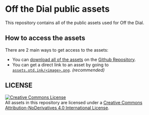 # Off the Dial public assets
This repository contains all of the public assets used for Off the Dial.

## How to access the assets
There are 2 main ways to get access to the assets:
- You can [download all of the assets](https://github.com/offthedial/assets/archive/master.zip) on the [Github Repository](https://github.com/offthedial/assets).
- You can get a direct link to an asset by going to [`assets.otd.ink/<image>.png`](https://assets.otd.ink). *(recommended)*

## LICENSE
<a rel="license" href="http://creativecommons.org/licenses/by-nd/4.0/"><img alt="
Creative Commons License" style="border-width:0" src="https://i.creativecommons.org/l/by-nd/4.0/88x31.png" /></a><br />All assets in this repository are licensed under a <a rel="license" href="http://creativecommons.org/licenses/by-nd/4.0/">Creative Commons Attribution-NoDerivatives 4.0 International License</a>.
